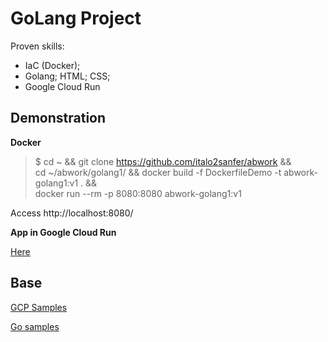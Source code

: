 # GoLang Project

Proven skills:

- IaC (Docker);
- Golang; HTML; CSS;
- Google Cloud Run

## Demonstration

**Docker**

> $ cd ~ && git clone https://github.com/italo2sanfer/abwork && \
cd ~/abwork/golang1/ && docker build -f DockerfileDemo -t abwork-golang1:v1 . && \
docker run --rm -p 8080:8080 abwork-golang1:v1


Access http://localhost:8080/

**App in Google Cloud Run**

[Here](https://abwork-golang1-e27wdrgmda-uc.a.run.app)

## Base

[GCP Samples](https://github.com/GoogleCloudPlatform/golang-samples/tree/main/run/helloworld)

[Go samples](https://gowebexamples.com/forms/)